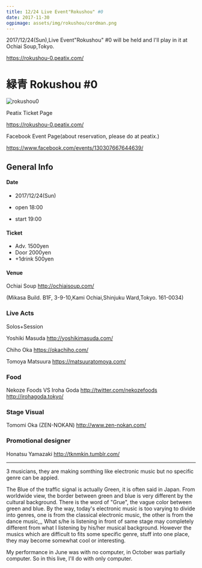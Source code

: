 ```yaml
---
title: 12/24 Live Event"Rokushou" #0
date: 2017-11-30
ogpimage: assets/img/rokushou/cordman.png
---
```


2017/12/24(Sun),Live Event"Rokushou" #0 will be held and I'll play in it at Ochiai Soup,Tokyo.

<https://rokushou-0.peatix.com/>

<!--more-->

# 緑青 Rokushou #0

![rokushou0](/assets/img/rokushou/cordman.png)

Peatix Ticket Page

https://rokushou-0.peatix.com/

Facebook Event Page(about reservation, please do at peatix.)

<https://www.facebook.com/events/130307667644639/>

## General Info

#### Date

- 2017/12/24(Sun)

- open 18:00

- start 19:00

#### Ticket

- Adv. 1500yen
- Door 2000yen
- +1drink 500yen

#### Venue

Ochiai Soup <http://ochiaisoup.com/>

(Mikasa Build. B1F, 3-9-10,Kami Ochiai,Shinjuku Ward,Tokyo. 161-0034)

### Live Acts

Solos+Session

Yoshiki Masuda <http://yoshikimasuda.com/>

Chiho Oka <https://okachiho.com/>

Tomoya Matsuura <https://matsuuratomoya.com/>

### Food

Nekoze Foods VS Iroha Goda <http://twitter.com/nekozefoods> <http://irohagoda.tokyo/>

### Stage Visual

Tomomi Oka (ZEN-NOKAN) <http://www.zen-nokan.com/>

### Promotional designer

Honatsu Yamazaki <http://tknmkin.tumblr.com/>

---

3 musicians, they are making somthing like electronic music but no specific genre can be appied.

The Blue of the traffic signal is actually Green, it is often said in Japan. From worldwide view, the border between green and blue is very different by the cultural background. There is the word of "Grue", the vague color between green and blue. By the way, today's electronic music is too varying to divide into genres, one is from the classical electronic music, the other is from the dance music,,, What s/he is listening in front of same stage may completely different from what I listening by his/her musical background. However the musics which are difficult to fits some specific genre, stuff into one place, they may become somewhat cool or interesting.

My performance in June was with no computer, in October was partially computer. So in this live, I'll do with  only computer.